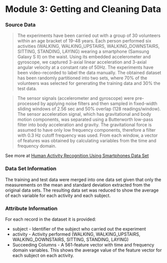 # Module 3: Getting and Cleaning Data

### Source Data

> The experiments have been carried out with a group of 30 volunteers within an age bracket of 19-48 years. Each person performed six activities (WALKING, WALKING_UPSTAIRS, WALKING_DOWNSTAIRS, SITTING, STANDING, LAYING) wearing a smartphone (Samsung Galaxy S II) on the waist. Using its embedded accelerometer and gyroscope, we captured 3-axial linear acceleration and 3-axial angular velocity at a constant rate of 50Hz. The experiments have been video-recorded to label the data manually. The obtained dataset has been randomly partitioned into two sets, where 70% of the volunteers was selected for generating the training data and 30% the test data.

>The sensor signals (accelerometer and gyroscope) were pre-processed by applying noise filters and then sampled in fixed-width sliding windows of 2.56 sec and 50% overlap (128 readings/window). The sensor acceleration signal, which has gravitational and body motion components, was separated using a Butterworth low-pass filter into body acceleration and gravity. The gravitational force is assumed to have only low frequency components, therefore a filter with 0.3 Hz cutoff frequency was used. From each window, a vector of features was obtained by calculating variables from the time and frequency domain.

See more at [Human Activity Recognition Using Smartphones Data Set](http://archive.ics.uci.edu/ml/datasets/Human+Activity+Recognition+Using+Smartphones)

### Data Set Information

The training and test data were merged into one data set given that only the measurements on the mean and standard deviation extracted from the original data sets. The resulting data set was reduced to show the average of each variable for each activity and each subject.


### Attribute Information
For each record in the dataset it is provided:
* subject - Identifier of the subject who carried out the experiment 
* activity - Activity performed (WALKING, WALKING_UPSTAIRS, WALKING_DOWNSTAIRS, SITTING, STANDING, LAYING) 
* Succeeding Columns - A 561-feature vector with time and frequency domain variables. This shows the average value of the feature vector for each subject on each activity. 
